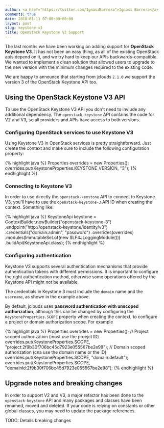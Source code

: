 ```yaml
---
author: <a href="https://twitter.com/IgnasiBarrera">Ignasi Barrera</a>
comments: true
date: 2018-01-11 07:00:00+00:00
layout: post
slug: keystone-v3
title: OpenStack Keystone V3 Support
---
```


The last months we have been working on adding support for **OpenStack Keystone V3**. It has not been an easy thing, as all of the existing OpenStack apis depend on it, and we try hard to keep our APIs backwards-compatible. We wanted to implement a clean solution that allowed users to upgrade to the new version with the minimum changes required to the existing code.

We are happy to announce that starting from jclouds `2.1.0` we support the version 3 of the OpenStack Keystone API too.
<!--more-->

## Using the OpenStack Keystone V3 API

To use the OpenStack Keystone V3 API you don't need to invlude any additional dependency. The `openstack-keystone` API contains the code for V2 and V3, so all providers and APIs have access to both versions.

### Configuring OpenStack services to use Keystone V3

Using Keystone V3 in OpenStack services is pretty straightforward. Just create the context and make sure to include the following configuration property:

{% highlight java %}
Properties overrides = new Properties();
overrides.put(KeystoneProperties.KEYSTONE_VERSION, "3");
{% endhighlight %}

### Connecting to Keystone V3

In order to use directly the `openstack-keystone` API to connect to Keystone V3, you'll have to use the `openstack-keystone-3` API ID when creating the context. Something like:

{% highlight java %}
KeystoneApi keystone = ContextBuilder.newBuilder("openstack-keystone-3")
   .endpoint("http://openstack-keystone/identity/v3")
   .credentials("domain:admin", "password")
   .overrides(overrides)
   .modules(ImmutableSet.of(new SLF4JLoggingModule()))
   .buildApi(KeystoneApi.class);
{% endhighlight %}

### Configuring authentication

Keystone V3 supports several authentication mechanisms that provide authentication tokens with different permissions. It is important to configure the right authentication method, otherwise some operations offered by the Keystone API might not be available.

The credentials in Keystone 3 must include the `domain` name and the `username`, as shown in the example above.

By default, jclouds uses **password authentication with unscoped authorization**, although this can be changed by configuring the `KeystoneProperties.SCOPE` property when creating the context, to configure a project or domain authorization scope. For example

{% highlight java %}
Properties overrides = new Properties();
// Project scoped authorization (must use the proejct ID)
overrides.put(KeystoneProperties.SCOPE, "project:2f9b30f706bc45d7923e055567be2e98");
// Domain scoped authorization (cna use the domain name or the ID)
overrides.put(KeystoneProperties.SCOPE, "domain:default");
overrides.put(KeystoneProperties.SCOPE, "domainId:2f9b30f706bc45d7923e055567be2e98");
{% endhighlight %}

## Upgrade notes and breaking changes

In order to support V2 and V3, a major refactor has been done to the `openstack-keystone` API and many packages and classes have been renamed, moved and deleted. If your code is relying on constants or other global classes, you may need to update the package references.

TODO: Details breaking changes
